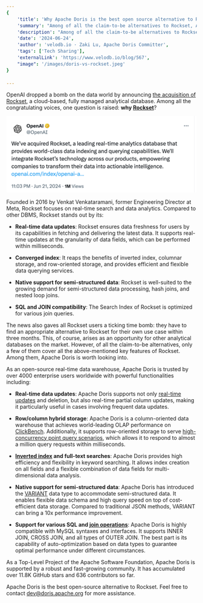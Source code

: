 ```yaml
---
{
    'title': 'Why Apache Doris is the best open source alternative to Rockset',
    'summary': "Among of all the claim-to-be alternatives to Rockset, Apache Doris is one of the few that cover all the key features of Rockset.",
    'description': "Among of all the claim-to-be alternatives to Rockset, Apache Doris is one of the few that cover all the key features of Rockset.",
    'date': '2024-06-24',
    'author': 'velodb.io · Zaki Lu, Apache Doris Committer',
    'tags': ['Tech Sharing'],
    'externalLink': 'https://www.velodb.io/blog/567',
    "image": '/images/doris-vs-rockset.jpeg'
}

---
```


<!-- 
Licensed to the Apache Software Foundation (ASF) under one
or more contributor license agreements.  See the NOTICE file
distributed with this work for additional information
regarding copyright ownership.  The ASF licenses this file
to you under the Apache License, Version 2.0 (the
"License"); you may not use this file except in compliance
with the License.  You may obtain a copy of the License at

  http://www.apache.org/licenses/LICENSE-2.0

Unless required by applicable law or agreed to in writing,
software distributed under the License is distributed on an
"AS IS" BASIS, WITHOUT WARRANTIES OR CONDITIONS OF ANY
KIND, either express or implied.  See the License for the
specific language governing permissions and limitations
under the License.
-->

OpenAI dropped a bomb on the data world by announcing [the acquisition of Rockset](https://openai.com/index/openai-acquires-rockset/), a cloud-based, fully managed analytical database. Among all the congratulating voices, one question is raised: **why [Rockset](https://rockset.com)**?

![OpenAI acquisition Rockset](/images/openai-twitter-rockset.png)

Founded in 2016 by Venkat Venkataramani, former Engineering Director at Meta, Rockset focuses on real-time search and data analytics. Compared to other DBMS, Rockset stands out by its:

- **Real-time data updates**: Rockset ensures data freshness for users by its capabilities in fetching and delivering the latest data. It supports real-time updates at the granularity of data fields, which can be performed within milliseconds.

- **Converged index**: It reaps the benefits of inverted index, columnar storage, and row-oriented storage, and provides efficient and flexible data querying services.

- **Native support for semi-structured data**: Rockset is well-suited to the growing demand for semi-structured data processing, hash joins, and nested loop joins.

- **SQL and JOIN compatibility**: The Search Index of Rockset is optimized for various join queries.

The news also gaves all Rockset users a ticking time bomb: they have to find an appropriate alternative to Rockset for their own use case within three months. This, of course, arises as an opportunity for other analytical databases on the market. However, of all the claim-to-be alternatives, only a few of them cover all the above-mentioned key features of Rockset. Among them, Apache Doris is worth looking into.

As an open-source real-time data warehouse, Apache Doris is trusted by over 4000 enterprise users worldwide with powerful functionalities including:

- **Real-time data updates**: Apache Doris supports not only [real-time updates](https://doris.apache.org/docs/table-design/data-model/unique) and deletion, but also real-time partial column updates, making it particularly useful in cases involving frequent data updates.

- **Row/column hybrid storage**: Apache Doris is a column-oriented data warehouse that achieves world-leading OLAP performance on [ClickBench](https://benchmark.clickhouse.com/). Additionally, it supports row-oriented storage to serve [high-concurrency point query scenarios](https://doris.apache.org/docs/query/high-concurrent-point-query/), which allows it to respond to almost a million query requests within milliseconds. 

- **[Inverted index](https://doris.apache.org/docs/table-design/index/inverted-index) and full-text searches**: Apache Doris provides high efficiency and flexibility in keyword searching. It allows index creation on all fields and a flexible combination of data fields for multi-dimensional data analysis.

- **Native support for semi-structured data**: Apache Doris has introduced the [VARIANT](https://doris.apache.org/docs/sql-manual/sql-types/Data-Types/VARIANT) data type to accommodate semi-structured data. It enables flexible data schema and high query speed on top of cost-efficient data storage. Compared to traditional JSON methods, VARIANT can bring a 10x performance improvement.

- **Support for various SQL and [join operations](https://doris.apache.org/docs/query/join-optimization/doris-join-optimization)**: Apache Doris is highly compatible with MySQL syntaxes and interfaces. It supports INNER JOIN, CROSS JOIN, and all types of OUTER JOIN. The best part is its capability of auto-optimization based on data types to guarantee optimal performance under different circumstances.

As a Top-Level Project of the Apache Software Foundation, Apache Doris is supported by a robust and fast-growing community. It has accumulated over 11.8K GitHub stars and 636 contributors so far.

Apache Doris is the best open-source alternative to Rockset. Feel free to contact dev@doris.apache.org for more assistance.
